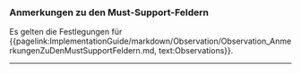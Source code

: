 ### Anmerkungen zu den Must-Support-Feldern

Es gelten die Festlegungen für {{pagelink:ImplementationGuide/markdown/Observation/Observation_AnmerkungenZuDenMustSupportFeldern.md, text:Observations}}.

---
